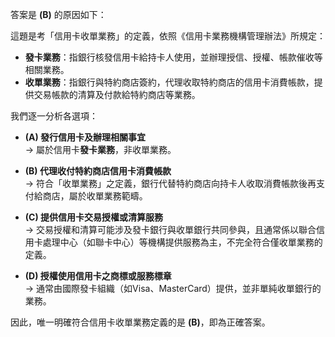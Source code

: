 答案是 **(B)** 的原因如下：

這題是考「信用卡收單業務」的定義，依照《信用卡業務機構管理辦法》所規定：

- **發卡業務**：指銀行核發信用卡給持卡人使用，並辦理授信、授權、帳款催收等相關業務。
- **收單業務**：指銀行與特約商店簽約，代理收取特約商店的信用卡消費帳款，提供交易帳款的清算及付款給特約商店等業務。

我們逐一分析各選項：

- **(A) 發行信用卡及辦理相關事宜**  
  → 屬於信用卡**發卡業務**，非收單業務。

- **(B) 代理收付特約商店信用卡消費帳款**  
  → 符合「收單業務」之定義，銀行代替特約商店向持卡人收取消費帳款後再支付給商店，屬於收單業務範疇。

- **(C) 提供信用卡交易授權或清算服務**  
  → 交易授權和清算可能涉及發卡銀行與收單銀行共同參與，且通常係以聯合信用卡處理中心（如聯卡中心）等機構提供服務為主，不完全符合僅收單業務的定義。

- **(D) 授權使用信用卡之商標或服務標章**  
  → 通常由國際發卡組織（如Visa、MasterCard）提供，並非單純收單銀行的業務。

因此，唯一明確符合信用卡收單業務定義的是 **(B)**，即為正確答案。